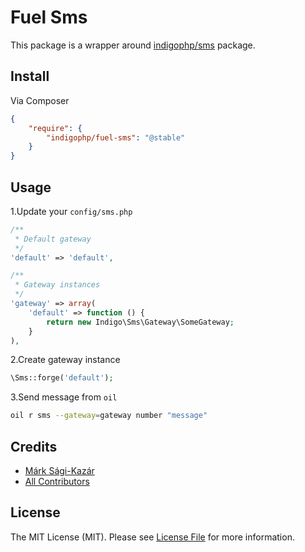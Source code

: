 # Fuel Sms

This package is a wrapper around [indigophp/sms](https://github.com/indigophp/sms) package.


## Install

Via Composer

``` json
{
    "require": {
        "indigophp/fuel-sms": "@stable"
    }
}
```

## Usage

1.Update your `config/sms.php`

``` php
/**
 * Default gateway
 */
'default' => 'default',

/**
 * Gateway instances
 */
'gateway' => array(
    'default' => function () {
        return new Indigo\Sms\Gateway\SomeGateway;
    }
),
```

2.Create gateway instance

``` php
\Sms::forge('default');
```

3.Send message from `oil`

``` bash
oil r sms --gateway=gateway number "message"
```

## Credits

- [Márk Sági-Kazár](https://github.com/sagikazarmark)
- [All Contributors](https://github.com/indigophp/fuel-sms/contributors)


## License

The MIT License (MIT). Please see [License File](https://github.com/indigophp/fuel-sms/blob/develop/LICENSE) for more information.